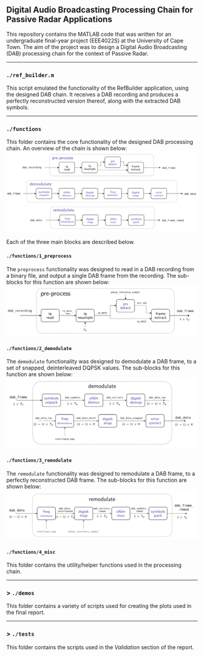 ## Digital Audio Broadcasting Processing Chain for Passive Radar Applications

This repository contains the MATLAB code that was written for an undergraduate final-year project (EEE4022S) at the University of Cape Town. The aim of the project was to design a Digital Audio Broadcasting (DAB) processing chain for the context of Passive Radar.


---
### `./ref_builder.m`
This script emulated the functionality of the RefBuilder application, using the designed DAB chain. It receives a DAB recording and produces a perfectly reconstructed version thereof, along with the extracted DAB symbols.

---

### `./functions`
This folder contains the core functionality of the designed DAB processing chain. An overview of the chain is shown below:
![Overview Block Diagram](docs/overview.png)

Each of the three main blocks are described below.

#### `./functions/1_preprocess`
The `preprocess` functionality was designed to read in a DAB recording from a binary file, and output a single DAB frame from the recording. The sub-blocks for this function are shown below:
![Pre-process Block Diagram](docs/preprocess.png)

#### `./functions/2_demodulate`
The `demodulate` functionality was designed to demodulate a DAB frame, to a set of snapped, deinterleaved DQPSK values. The sub-blocks for this function are shown below:
![Demodulate Block Diagram](docs/demod.png)

#### `./functions/3_remodulate`
The `remodulate` functionality was designed to remodulate a DAB frame, to a perfectly reconstructed DAB frame. The sub-blocks for this function are shown below:
![Remodulate Block Diagram](docs/remod.png)

#### `./functions/4_misc`
This folder contains the utility/helper functions used in the processing chain.

---

### > `./demos`
This folder contains a variety of scripts used for creating the plots used in the final report.

---

### > `./tests`
This folder contains the scripts used in the *Validation* section of the report.

